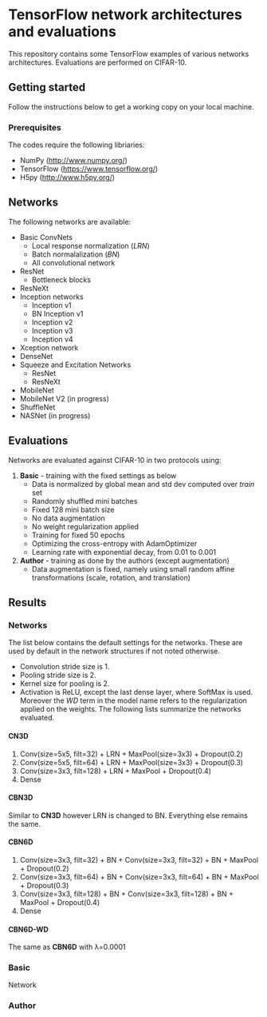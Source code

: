 # TensorFlow network architectures and evaluations
This repository contains some TensorFlow examples of various networks architectures. Evaluations are performed on CIFAR-10.
## Getting started
Follow the instructions below to get a working copy on your local machine.
### Prerequisites
The codes require the following libriaries:
* NumPy (http://www.numpy.org/)
* TensorFlow (https://www.tensorflow.org/)
* H5py (http://www.h5py.org/)

## Networks
The following networks are available:
* Basic ConvNets
  * Local response normalization (*LRN*)
  * Batch normalalization (*BN*)
  * All convolutional network
* ResNet
  * Bottleneck blocks
* ResNeXt
* Inception networks
  * Inception v1
  * BN Inception v1
  * Inception v2
  * Inception v3
  * Inception v4
* Xception network
* DenseNet
* Squeeze and Excitation Networks
  * ResNet
  * ResNeXt
* MobileNet
* MobileNet V2 (in progress)
* ShuffleNet
* NASNet (in progress)

## Evaluations
Networks are evaluated against CIFAR-10 in two protocols using:
1. **Basic** - training with the fixed settings as below
    * Data is normalized by global mean and std dev computed over *train* set
    * Randomly shuffled mini batches
    * Fixed 128 mini batch size
    * No data augmentation
    * No weight regularization applied
    * Training for fixed 50 epochs
    * Optimizing the cross-entropy with AdamOptimizer
    * Learning rate with exponential decay, from 0.01 to 0.001
2. **Author** - training as done by the authors (except augmentation)
    * Data augmentation is fixed, namely using small random affine transformations (scale, rotation, and translation)

## Results
### Networks
The list below contains the default settings for the networks. These are used by default in the network structures if not noted otherwise.
* Convolution stride size is 1.
* Pooling stride size is 2.
* Kernel size for pooling is 2.
* Activation is ReLU, except the last dense layer, where SoftMax is used.
Moreover the *WD* term in the model name refers to the regularization applied on the weights.
The following lists summarize the networks evaluated.
#### CN3D
1. Conv(size=5x5, filt=32) + LRN + MaxPool(size=3x3) + Dropout(0.2)
2. Conv(size=5x5, filt=64) + LRN + MaxPool(size=3x3) + Dropout(0.3)
3. Conv(size=3x3, filt=128) + LRN + MaxPool + Dropout(0.4)
4. Dense
#### CBN3D
Similar to **CN3D** however LRN is changed to BN. Everything else remains the same.
#### CBN6D
1. Conv(size=3x3, filt=32) + BN + Conv(size=3x3, filt=32) + BN + MaxPool + Dropout(0.2)
2. Conv(size=3x3, filt=64) + BN + Conv(size=3x3, filt=64) + BN + MaxPool + Dropout(0.3)
3. Conv(size=3x3, filt=128) + BN + Conv(size=3x3, filt=128) + BN + MaxPool + Dropout(0.4)
4. Dense
#### CBN6D-WD
The same as **CBN6D** with &lambda;=0.0001
### Basic
Network
### Author
